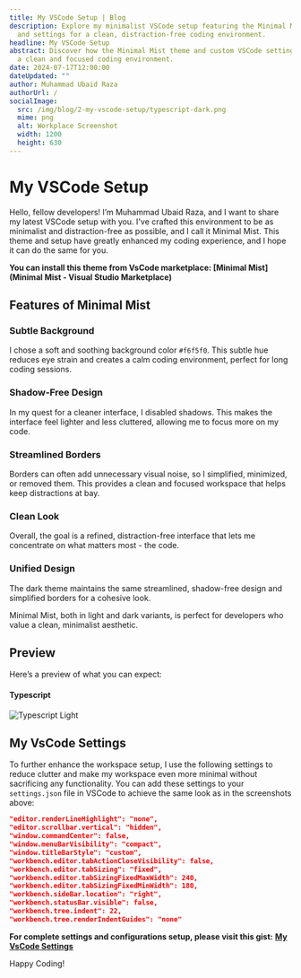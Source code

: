 ```yaml
---
title: My VSCode Setup | Blog
description: Explore my minimalist VSCode setup featuring the Minimal Mist theme
  and settings for a clean, distraction-free coding environment.
headline: My VSCode Setup
abstract: Discover how the Minimal Mist theme and custom VSCode settings create
  a clean and focused coding environment.
date: 2024-07-17T12:00:00
dateUpdated: ""
author: Muhammad Ubaid Raza
authorUrl: /
socialImage:
  src: /img/blog/2-my-vscode-setup/typescript-dark.png
  mime: png
  alt: Workplace Screenshot
  width: 1200
  height: 630
---
```


# My VSCode Setup

Hello, fellow developers! I’m Muhammad Ubaid Raza, and I want to share my latest VSCode setup with you. I've crafted this environment to be as minimalist and distraction-free as possible, and I call it Minimal Mist. This theme and setup have greatly enhanced my coding experience, and I hope it can do the same for you.

**You can install this theme from VsCode marketplace: \[Minimal Mist]\(Minimal Mist - Visual Studio Marketplace)**

## Features of Minimal Mist

### Subtle Background

I chose a soft and soothing background color `#f6f5f0`. This subtle hue reduces eye strain and creates a calm coding environment, perfect for long coding sessions.

### Shadow-Free Design

In my quest for a cleaner interface, I disabled shadows. This makes the interface feel lighter and less cluttered, allowing me to focus more on my code.

### Streamlined Borders

Borders can often add unnecessary visual noise, so I simplified, minimized, or removed them. This provides a clean and focused workspace that helps keep distractions at bay.

### Clean Look

Overall, the goal is a refined, distraction-free interface that lets me concentrate on what matters most - the code.

### Unified Design

The dark theme maintains the same streamlined, shadow-free design and simplified borders for a cohesive look.

Minimal Mist, both in light and dark variants, is perfect for developers who value a clean, minimalist aesthetic.

## Preview

Here’s a preview of what you can expect:

#### Typescript

![Typescript Light](/img/blog/2-my-vscode-setup/typescript-light.png)

## My VsCode Settings

To further enhance the workspace setup, I use the following settings to reduce clutter and make my workspace even more minimal without sacrificing any functionality. You can add these settings to your `settings.json` file in VSCode to achieve the same look as in the screenshots above:

```json [settings.json]
"editor.renderLineHighlight": "none",
"editor.scrollbar.vertical": "hidden",
"window.commandCenter": false,
"window.menuBarVisibility": "compact",
"window.titleBarStyle": "custom",
"workbench.editor.tabActionCloseVisibility": false,
"workbench.editor.tabSizing": "fixed",
"workbench.editor.tabSizingFixedMaxWidth": 240,
"workbench.editor.tabSizingFixedMinWidth": 180,
"workbench.sideBar.location": "right",
"workbench.statusBar.visible": false,
"workbench.tree.indent": 22,
"workbench.tree.renderIndentGuides": "none"
```

**For complete settings and configurations setup, please visit this gist:** [**My VsCode Settings**](https://gist.github.com/mubaidr/7ec5b5b2b72a2cbf948d53db9459abfd)

Happy Coding!
